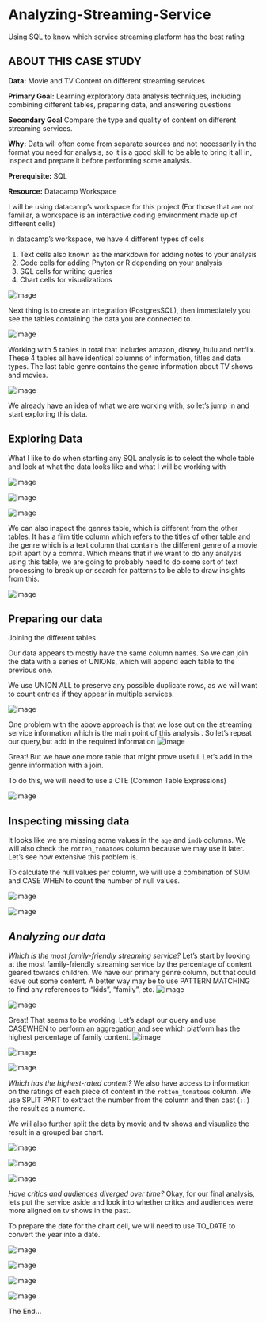# Analyzing-Streaming-Service
Using SQL to know which service streaming platform has the best rating


## **ABOUT THIS CASE STUDY**
**Data:** Movie and TV Content on different streaming services

**Primary Goal:** Learning exploratory data analysis techniques, including combining different tables, preparing data, and answering questions

**Secondary Goal** Compare the type and quality of content on different streaming services.

**Why:** Data will often come from separate sources and not necessarily in the format you need for analysis, so it is a good skill to be able to bring it all in, inspect and prepare it before performing some analysis.

**Prerequisite:** SQL

**Resource:** Datacamp Workspace

I will be using datacamp’s workspace for this project (For those that are not familiar, a workspace is an interactive coding environment made up of different cells)

In datacamp’s workspace, we have 4 different types of cells

1. Text cells also known as the markdown for adding notes to your analysis
2. Code cells for adding Phyton or R depending on your analysis
3. SQL cells for writing queries
4. Chart cells for visualizations
   
![image](https://github.com/user-attachments/assets/9f3b8cc1-af99-491f-b06e-0f1b9024c39f)

Next thing is to create an integration (PostgresSQL), then immediately you see the tables containing the data you are connected to.

![image](https://github.com/user-attachments/assets/a8dcf457-af9b-4f78-a958-f152d76ee4e3)

Working with 5 tables in total that includes amazon, disney, hulu and netflix. These 4 tables all have identical columns of information, titles and data types. The last table genre contains the genre information about TV shows and movies.

![image](https://github.com/user-attachments/assets/52f212ff-1b13-40c0-b330-eb9c22fe4b24)

We already have an idea of what we are working with, so let’s jump in and start exploring this data.

## **Exploring Data**
What I like to do when starting any SQL analysis is to select the whole table and look at what the data looks like and what I will be working with

![image](https://github.com/user-attachments/assets/e90e1ca7-660e-4f4e-85f6-c99f1b5bab48)

![image](https://github.com/user-attachments/assets/0bc1712c-7160-4fe3-b42e-a196cb695d70)

![image](https://github.com/user-attachments/assets/0934f44a-b264-4a38-92af-2f1aea64d1e8)

We can also inspect the genres table, which is different from the other tables. It has a film title column which refers to the titles of other table and the genre which is a text column that contains the different genre of a movie split apart by a comma. Which means that if we want to do any analysis using this table, we are going to probably need to do some sort of text processing to break up or search for patterns to be able to draw insights from this.

![image](https://github.com/user-attachments/assets/0ea89a07-7e79-4fae-8de2-7b0a6068b728)

## **Preparing our data**
Joining the different tables

Our data appears to mostly have the same column names. So we can join the data with a series of UNIONs, which will append each table to the previous one.

We use UNION ALL to preserve any possible duplicate rows, as we will want to count entries if they appear in multiple services.

![image](https://github.com/user-attachments/assets/2db8aa91-f726-42dc-96e9-ff7662b5cba8)

One problem with the above approach is that we lose out on the streaming service information which is the main point of this analysis . So let’s repeat our query,but add in the required information
![image](https://github.com/user-attachments/assets/1f62eba3-ad2e-4e0e-80a9-5b39ef408aa2)

Great! But we have one more table that might prove useful. Let’s add in the genre information with a join.

To do this, we will need to use a CTE (Common Table Expressions)

![image](https://github.com/user-attachments/assets/b9b25274-dc0d-4d43-b323-3bb3377755f7)

## **Inspecting missing data**
It looks like we are missing some values in the `age` and `imdb` columns. We will also check the `rotten_tomatoes` column because we may use it later. Let’s see how extensive this problem is.

To calculate the null values per column, we will use a combination of SUM and CASE WHEN to count the number of null values.

![image](https://github.com/user-attachments/assets/ee03e992-b1cb-4ef0-a080-8cdc52ad03ce)

![image](https://github.com/user-attachments/assets/4f10046d-ddf5-4a8f-bbac-821693af4222)

## *Analyzing our data*
*Which is the most family-friendly streaming service?*
Let’s start by looking at the most family-friendly streaming service by the percentage of content geared towards children. We have our primary genre column, but that could leave out some content. A better way may be to use PATTERN MATCHING to find any references to “kids”, “family”, etc.
![image](https://github.com/user-attachments/assets/ab42c526-1f55-44bc-859d-12518dbab7d2)

![image](https://github.com/user-attachments/assets/77aea8ff-ea4a-4ed2-be95-077829a60e07)

Great! That seems to be working. Let’s adapt our query and use CASEWHEN to perform an aggregation and see which platform has the highest percentage of family content.
![image](https://github.com/user-attachments/assets/c61b9c60-073a-4c9d-a515-4b8753ce451d)

![image](https://github.com/user-attachments/assets/4e7b41e0-ce28-43eb-a3f6-23be437acd69)

![image](https://github.com/user-attachments/assets/ae1eb287-14e6-436b-b544-d2a5f9af5eee)

*Which has the highest-rated content?*
We also have access to information on the ratings of each piece of content in the `rotten_tomatoes` column. We use SPLIT PART to extract the number from the column and then cast (`::`) the result as a numeric.

We will also further split the data by movie and tv shows and visualize the result in a grouped bar chart.

![image](https://github.com/user-attachments/assets/958e3d2e-baab-441a-9d72-d460825fa843)

![image](https://github.com/user-attachments/assets/96208505-52ba-402e-b6ba-052d62877206)

![image](https://github.com/user-attachments/assets/ef36bf00-a8ca-472b-9a64-9d365b6e2985)

*Have critics and audiences diverged over time?*
Okay, for our final analysis, lets put the service aside and look into whether critics and audiences were more aligned on tv shows in the past.

To prepare the date for the chart cell, we will need to use TO_DATE to convert the year into a date.

![image](https://github.com/user-attachments/assets/54c2873e-bc4d-4a7b-aea4-0a4ced9d8fad)

![image](https://github.com/user-attachments/assets/26da72cb-3409-486b-a2c1-2bcc1f996cdd)

![image](https://github.com/user-attachments/assets/f5a431f2-edfd-4312-bbe6-55fb05561116)

![image](https://github.com/user-attachments/assets/3446472a-0305-4444-ace4-d050642b09a3)

The End...






























